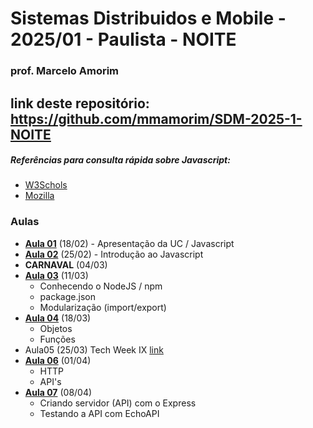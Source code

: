 # Sistemas Distribuidos e Mobile - 2025/01 - Paulista - NOITE
### prof. Marcelo Amorim
## link deste repositório: https://github.com/mmamorim/SDM-2025-1-NOITE

##### Referências para consulta rápida sobre Javascript: 
* [W3Schols](https://www.w3schools.com/js/default.asp) 
* [Mozilla](https://developer.mozilla.org/pt-BR/docs/Web/JavaScript)

### Aulas 
* **[Aula 01](./Aula01_18Fev/)** (18/02) - Apresentação da UC / Javascript
* **[Aula 02](./Aula02_25Fev/)** (25/02)  - Introdução ao Javascript
* **CARNAVAL** (04/03) 
* **[Aula 03](./Aula03_11Mar/)** (11/03) 
  - Conhecendo o NodeJS / npm 
  - package.json 
  - Modularização (import/export) 
* **[Aula 04](./Aula04_18Mar/)** (18/03) 
  - Objetos
  - Funções
* Aula05 (25/03) Tech Week IX [link](https://animatechweek.com.br/)
* **[Aula 06](./Aula06_01Abr//)** (01/04) 
  - HTTP
  - API's
* **[Aula 07](./Aula07_08Abr//)** (08/04) 
  - Criando servidor (API) com o Express
  - Testando a API com EchoAPI